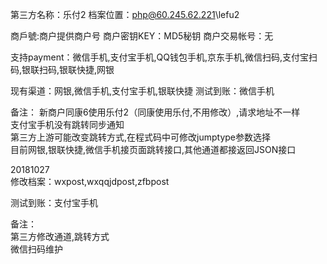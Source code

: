 ﻿第三方名称：乐付2
档案位置：php@60.245.62.221\lefu2

商戶號:商户提供商户号
商户密钥KEY：MD5秘钥
商户交易帐号：无

支持payment：微信手机,支付宝手机,QQ钱包手机,京东手机,微信扫码,支付宝扫码,银联扫码,银联快捷,网银  

现有渠道：网银,微信手机,支付宝手机,银联快捷
测试到账：微信手机  

备注：
新商户同康6使用乐付2（同康使用乐付,不用修改）,请求地址不一样  
支付宝手机没有跳转同步通知  
第三方上游可能改变跳转方式,在程式码中可修改jumptype参数选择  
目前网银,银联快捷,微信手机接页面跳转接口,其他通道都接返回JSON接口  

20181027  
修改档案：wxpost,wxqqjdpost,zfbpost  

测试到账：支付宝手机  

备注：  
第三方修改通道,跳转方式  
微信扫码维护  
